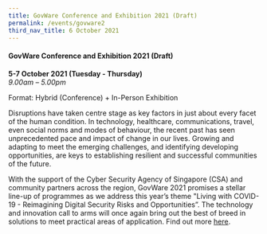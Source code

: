```yaml
---
title: GovWare Conference and Exhibition 2021 (Draft)
permalink: /events/govware2
third_nav_title: 6 October 2021
---
```

#### **GovWare Conference and Exhibition 2021 (Draft)**

**5-7 October 2021 (Tuesday - Thursday)**  
*9.00am – 5.00pm*

Format: Hybrid (Conference) + In-Person Exhibition

Disruptions have taken centre stage as key factors in just about every facet of the human condition. In technology, healthcare, communications, travel, even social norms and modes of behaviour, the recent past has seen unprecedented pace and impact of change in our lives. Growing and adapting to meet the emerging challenges, and identifying developing opportunities, are keys to establishing resilient and successful communities of the future.

With the support of the Cyber Security Agency of Singapore (CSA) and community partners across the region, GovWare 2021 promises a stellar line-up of programmes as we address this year’s theme "Living with COVID-19 - Reimagining Digital Security Risks and Opportunities”. The technology and innovation call to arms will once again bring out the best of breed in solutions to meet practical areas of application. Find out more <a href="https://www.govware.sg/govware-2021/about-govware" target="_blank">here</a>.